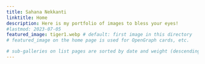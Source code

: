 ```yaml
---
title: Sahana Nekkanti
linktitle: Home
description: Here is my portfolio of images to bless your eyes!
#lastmod: 2023-07-05
featured_image: tiger1.webp # default: first image in this directory
# featured_image on the home page is used for OpenGraph cards, etc.

# sub-galleries on list pages are sorted by date and weight (descending)
---
```

